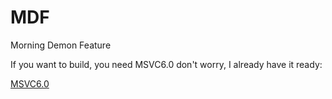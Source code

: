 # MDF
Morning Demon Feature

If you want to build, you need MSVC6.0
don't worry, I already have it ready:

[MSVC6.0](https://github.com/MorningDemon515/Microsoft-Visual-Studio-6.0/releases/download/1998/Microsoft_Visual_Studio_6.0.iso)


